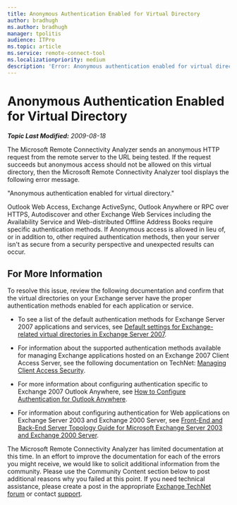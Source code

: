 ```yaml
---
title: Anonymous Authentication Enabled for Virtual Directory
author: bradhugh
ms.author: bradhugh
manager: tpolitis
audience: ITPro 
ms.topic: article 
ms.service: remote-connect-tool
ms.localizationpriority: medium
description: 'Error: Anonymous authentication enabled for virtual directory.'
---
```



# Anonymous Authentication Enabled for Virtual Directory

_**Topic Last Modified:** 2009-08-18_

The Microsoft Remote Connectivity Analyzer sends an anonymous HTTP request from the remote server to the URL being tested. If the request succeeds but anonymous access should not be allowed on this virtual directory, then the Microsoft Remote Connectivity Analyzer tool displays the following error message.

"Anonymous authentication enabled for virtual directory."

Outlook Web Access, Exchange ActiveSync, Outlook Anywhere or RPC over HTTPS, Autodiscover and other Exchange Web Services including the Availability Service and Web-distributed Offline Address Books require specific authentication methods. If Anonymous access is allowed in lieu of, or in addition to, other required authentication methods, then your server isn't as secure from a security perspective and unexpected results can occur.

<div>

## For More Information

To resolve this issue, review the following documentation and confirm that the virtual directories on your Exchange server have the proper authentication methods enabled for each application or service.

  - To see a list of the default authentication methods for Exchange Server 2007 applications and services, see [Default settings for Exchange-related virtual directories in Exchange Server 2007](https://go.microsoft.com/fwlink/?linkid=161402).

  - For information about the supported authentication methods available for managing Exchange applications hosted on an Exchange 2007 Client Access Server, see the following documentation on TechNet: [Managing Client Access Security](https://go.microsoft.com/fwlink/?linkid=100585).

  - For more information about configuring authentication specific to Exchange 2007 Outlook Anywhere, see [How to Configure Authentication for Outlook Anywhere](https://go.microsoft.com/fwlink/?linkid=161403).

  - For information about configuring authentication for Web applications on Exchange Server 2003 and Exchange 2000 Server, see [Front-End and Back-End Server Topology Guide for Microsoft Exchange Server 2003 and Exchange 2000 Server](https://go.microsoft.com/fwlink/?linkid=161404).

The Microsoft Remote Connectivity Analyzer has limited documentation at this time. In an effort to improve the documentation for each of the errors you might receive, we would like to solicit additional information from the community. Please use the Community Content section below to post additional reasons why you failed at this point. If you need technical assistance, please create a post in the appropriate [Exchange TechNet forum](https://go.microsoft.com/fwlink/?linkid=73420) or contact [support](https://go.microsoft.com/fwlink/?linkid=8158).

</div>

</div>

<span> </span>

</div>

</div>

</div>


